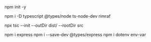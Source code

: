 npm init -y

npm i -D typescript @types/node ts-node-dev rimraf

npx tsc --init --outDir dist/ --rootDir src


npm i express
npm i --save-dev @types/express
npm i dotenv env-var

